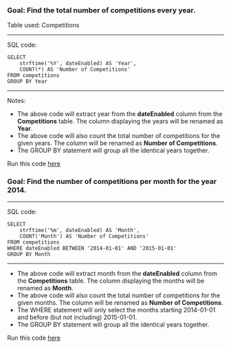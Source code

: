 
### Goal: Find the total number of competitions every year.

Table used: Competitions

---
SQL code:

```
SELECT 
    strftime('%Y', dateEnabled) AS 'Year', 
    COUNT(*) AS 'Number of Competitions'
FROM competitions
GROUP BY Year
```
---
Notes:


* The above code will extract year from the **dateEnabled** column from the **Competitions** table. The column displaying the years will be renamed as **Year**.  
* The above code will also count the total number of competitions for the given years. The column will be renamed as **Number of Competitions**.  
* The GROUP BY statement will group all the identical years together. 

Run this code [here](https://www.kaggle.com/lochleven/d/kaggle/meta-kaggle/competition-list1/edit)

### Goal: Find the number of competitions per month for the year 2014.

---
SQL code:

```
SELECT 
    strftime('%m', dateEnabled) AS 'Month',
    COUNT('Month') AS 'Number of Competitions'
FROM competitions
WHERE dateEnabled BETWEEN '2014-01-01' AND '2015-01-01'
GROUP BY Month
```
---

* The above code will extract month from the **dateEnabled** column from the **Competitions** table. The column displaying the months will be renamed as **Month**.  
* The above code will also count the total number of competitions for the given months. The column will be renamed as **Number of Competitions**.  
* The WHERE statement will only select the months starting 2014-01-01 and before (but not including) 2015-01-01.
* The GROUP BY statement will group all the identical years together. 


Run this code [here](https://www.kaggle.com/lochleven/d/kaggle/meta-kaggle/competition-list1/edit)



